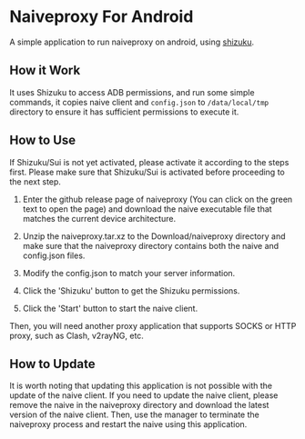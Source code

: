 # Naiveproxy For Android

A simple application to run naiveproxy on android, using [shizuku](https://github.com/RikkaApps/Shizuku). 



## How it Work

It uses Shizuku to access ADB permissions, and run some simple commands, it copies naive client and `config.json` to `/data/local/tmp` directory to ensure it has sufficient permissions to execute it.



## How to Use

If Shizuku/Sui is not yet activated, please activate it according to the steps first. Please make sure that Shizuku/Sui is activated before proceeding to the next step.

1. Enter the github release page of naiveproxy (You can click on the green text to open the page) and download the naive executable file that matches the current device architecture. 

2. Unzip the naiveproxy.tar.xz to the Download/naiveproxy directory and make sure that the naiveproxy directory contains both the naive and config.json files.

3. Modify the config.json to match your server information.

4. Click the 'Shizuku' button to get the Shizuku permissions.

5. Click the 'Start' button to start the naive client.

Then, you will need another proxy application that supports SOCKS or HTTP proxy, such as Clash, v2rayNG, etc.



## How to Update

It is worth noting that updating this application is not possible with the update of the naive client. If you need to update the naive client, please remove the naive in the naiveproxy directory and download the latest version of the naive client. Then, use the manager to terminate the naiveproxy process and restart the naive using this application.
